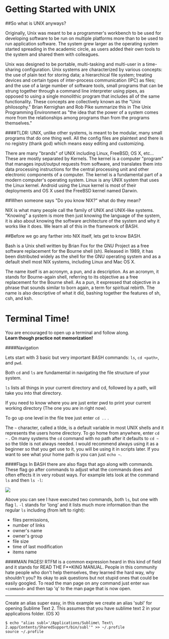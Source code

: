 Getting Started with UNIX
=========================

##So what is UNIX anyways?  

Originally, Unix was meant to be a programmer's workbench to be used for developing software to be run on multiple platforms more than to be used to run application software. The system grew larger as the operating system started spreading in the academic circle, as users added their own tools to the system and shared them with colleagues.

Unix was designed to be portable, multi-tasking and multi-user in a time-sharing configuration. Unix systems are characterized by various concepts: the use of plain text for storing data; a hierarchical file system; treating devices and certain types of inter-process communication (IPC) as files; and the use of a large number of software tools, small programs that can be strung together through a command line interpreter using pipes, as opposed to using a single monolithic program that includes all of the same functionality. These concepts are collectively known as the "Unix philosophy." Brian Kernighan and Rob Pike summarize this in The Unix Programming Environment as "the idea that the power of a system comes more from the relationships among programs than from the programs themselves."

####TLDR:
UNIX, unlike other systems, is meant to be modular, many small programs that do one thing well.  All the config files are plaintext and there is no registry (thank god) which means easy editing and customizing.

There are many "brands" of UNIX including Linux, FreeBSD, OS X, etc...  These are mostly separated by Kernels.  The kernel is a computer "program" that manages input/output requests from software, and translates them into data processing instructions for the central processing unit and other electronic components of a computer. The kernel is a fundamental part of a modern computer's operating system.  Linux is any UNIX system that uses the Linux kernel.  Android using the Linux kernel is most of their deployments and OS X used the FreeBSD kernel named Darwin.

##When someone says "Do you know NIX?" what do they mean?

NIX is what many people call the family of UNIX and UNIX-like systems.  "Knowing" a system is more then just knowing the language of the system, it is also about knowing the software architecture of the system and why it works like it does.  We learn all of this in the framework of BASH.

##Before we go any farther into NIX itself, lets get to know BASH.

Bash is a Unix shell written by Brian Fox for the GNU Project as a free software replacement for the Bourne shell (sh). Released in 1989, it has been distributed widely as the shell for the GNU operating system and as a default shell most NIX systems, including Linux and Mac OS X. 

The name itself is an acronym, a pun, and a description. As an acronym, it stands for Bourne-again shell, referring to its objective as a free replacement for the Bourne shell. As a pun, it expressed that objective in a phrase that sounds similar to born again, a term for spiritual rebirth. The name is also descriptive of what it did, bashing together the features of sh, csh, and ksh.

Terminal Time!
==============

You are encouraged to open up a terminal and follow along.  
<b>Learn though practice not memorization!</b>

####Navigation

Lets start with 3 basic but very important BASH commands: `ls`, `cd <path>`, and `pwd`.

Both `cd` and `ls` are fundamental in navigating the file structure of your system. 

`ls` lists all things in your current directory and cd, followed by a path, will take you into that directory.

If you need to know where you are just enter pwd to print your current working directory (The one you are in right now).

To go up one level in the file tree just enter `cd ..` .

The `~` character, called a tilde, is a default variable in most UNIX shells and it represents the users home directory.
To go home from anywhere, enter `cd ~` . On many systems the `cd` command with no path after it defaults to `cd ~` so the tilde is not always needed. I would recommend always using it as a beginner so that you get use to it, you will be using it in scripts later.  If you want to see what your home path is you can just `echo ~`.  

####Flags
In BASH there are also flags that ago along with commands.  These flag go after commands to adjust what the commands does and often effects it in very robust ways.  For example lets look at the command `ls` and then `ls -l`:

![](http://i.imgur.com/08vtwHH.png)

Above you can see I have executed two commands, both `ls`, but one with flag `l`.  `-l` stands for 'long' and it lists much more information than the regular `ls` including (from left to right): 

* files permissions, 
* number of links 
* owner's name
* owner's group
* file size
* time of last modification
* items name
 
####MAN PAGES!
RTFM is a common expression heard in this kind of field and it stands for READ THE F**KING MANUAL.  People in this community hate people who don't help themselves, they learned the hard way, why shouldn't you?  Its okay to ask questions but not stupid ones that could be easily googled.  To read the man page on any command just enter `man <command>` and then tap 'q' to the man page that is now open.

_____________________________________________________________________________


Create an alias super easy, in this example we create an alias 'subl' for opening Sublime Text 2. This assumes that you have sublime text 2 in your applications folder. (OS X)

```
$ echo "alias subl='/Applications/Sublime\ Text\ 2.app/Contents/SharedSupport/bin/subl'" >> ~/.profile
source ~/.profile
```
